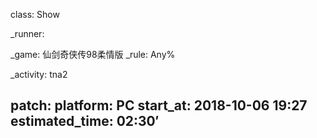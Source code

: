 class: Show

_runner: 

_game: 仙剑奇侠传98柔情版
_rule: Any%

_activity: tna2

patch:
platform: PC
start_at: 2018-10-06 19:27
estimated_time: 02:30′
---
